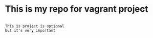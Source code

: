 # This is my repo for vagrant project
~~~~

This is project is optional 
but it's very important
~~~~
